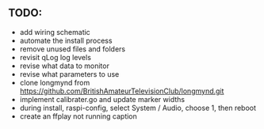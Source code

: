## TODO:

- add wiring schematic
- automate the install process
- remove unused files and folders
- revisit qLog log levels
- revise what data to monitor
- revise what parameters to use
- clone longmynd from https://github.com/BritishAmateurTelevisionClub/longmynd.git
- implement calibrater.go and update marker widths
- during install, raspi-config, select System / Audio, choose 1, then reboot
- create an ffplay not running caption
